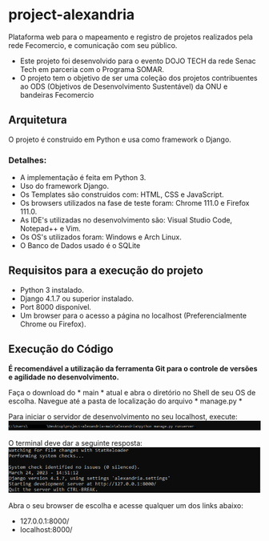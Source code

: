 # project-alexandria

Plataforma web para o mapeamento e registro de projetos realizados pela rede Fecomercio, e comunicação com seu público.

* Este projeto foi desenvolvido para o evento DOJO TECH da rede Senac Tech em parceria com o Programa SOMAR.
* O projeto tem o objetivo de ser uma coleção dos projetos contribuentes ao ODS (Objetivos de Desenvolvimento Sustentável) da ONU e bandeiras Fecomercio


## Arquitetura

O projeto é construido em Python e usa como framework o Django.

### Detalhes:

* A implementação é feita em Python 3.
* Uso do framework Django.
* Os Templates são construidos com: HTML, CSS e JavaScript.
* Os browsers utilizados na fase de teste foram: Chrome 111.0 e Firefox 111.0.
* As IDE's utilizadas no desenvolvimento são: Visual Studio Code, Notepad++ e Vim.
* Os OS's utilizados foram: Windows e Arch Linux.
* O Banco de Dados usado é o SQLite

## Requisitos para a execução do projeto

* Python 3 instalado.
* Django 4.1.7 ou superior instalado.
* Port 8000 disponível.
* Um browser para o acesso a página no localhost (Preferencialmente Chrome ou Firefox).

## Execução do Código

**É recomendável a utilização da ferramenta Git para o controle de versões e agilidade no desenvolvimento.**

Faça o download do * main * atual e abra o diretório no Shell de seu OS de escolha.
Navegue até a pasta de localização do arquivo * manage.py *

Para iniciar o servidor de desenvolvimento no seu localhost, execute:
<br><img src="command.png" alt="python manage.py runserver">

O terminal deve dar a seguinte resposta:
<br><img src="example.png" alt="example"><br>

Abra o seu browser de escolha e acesse qualquer um dos links abaixo:
* 127.0.0.1:8000/
* localhost:8000/
